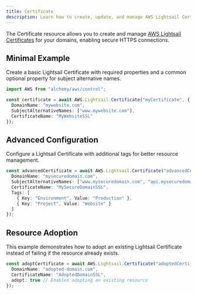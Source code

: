 ```yaml
---
title: Certificate
description: Learn how to create, update, and manage AWS Lightsail Certificates using Alchemy Cloud Control.
---
```


The Certificate resource allows you to create and manage [AWS Lightsail Certificates](https://docs.aws.amazon.com/lightsail/latest/userguide/) for your domains, enabling secure HTTPS connections.

## Minimal Example

Create a basic Lightsail Certificate with required properties and a common optional property for subject alternative names.

```ts
import AWS from "alchemy/aws/control";

const certificate = await AWS.Lightsail.Certificate("myCertificate", {
  DomainName: "mywebsite.com",
  SubjectAlternativeNames: ["www.mywebsite.com"],
  CertificateName: "MyWebsiteSSL"
});
```

## Advanced Configuration

Configure a Lightsail Certificate with additional tags for better resource management.

```ts
const advancedCertificate = await AWS.Lightsail.Certificate("advancedCertificate", {
  DomainName: "mysecuredomain.com",
  SubjectAlternativeNames: ["www.mysecuredomain.com", "api.mysecuredomain.com"],
  CertificateName: "MySecureDomainSSL",
  Tags: [
    { Key: "Environment", Value: "Production" },
    { Key: "Project", Value: "Website" }
  ]
});
```

## Resource Adoption

This example demonstrates how to adopt an existing Lightsail Certificate instead of failing if the resource already exists.

```ts
const adoptCertificate = await AWS.Lightsail.Certificate("adoptedCertificate", {
  DomainName: "adopted-domain.com",
  CertificateName: "AdoptedDomainSSL",
  adopt: true // Enables adopting an existing resource
});
```